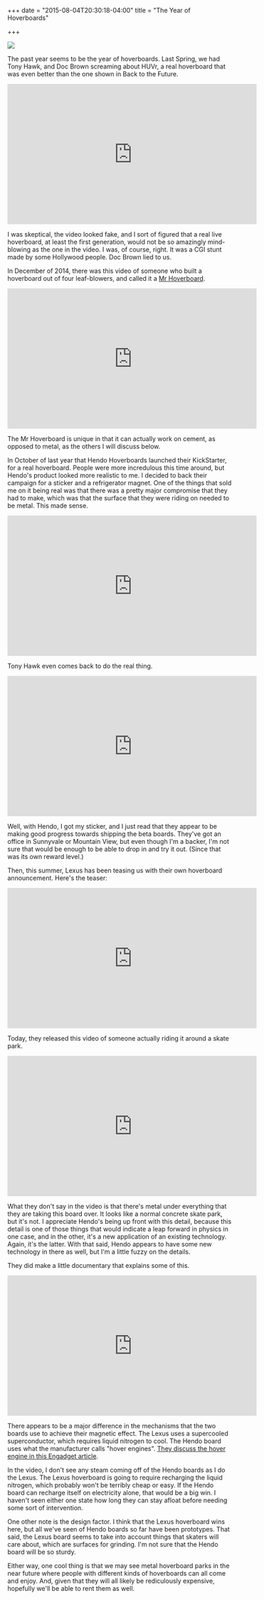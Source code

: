 +++
date = "2015-08-04T20:30:18-04:00"
title = "The Year of Hoverboards"

+++

![](https://s3.amazonaws.com/ejf3-public/hosted_files/ejf_io/mcfly_hoverboard.png)

The past year seems to be the year of hoverboards. Last Spring, we had Tony Hawk, and Doc Brown screaming about HUVr, a real hoverboard that was even better than the one shown in Back to the Future.

<iframe width="560" height="315" src="https://www.youtube.com/embed/A4vE_vpkr90" frameborder="0" allowfullscreen></iframe>

I was skeptical, the video looked fake, and I sort of figured that a real live hoverboard, at least the first generation, would not be so amazingly mind-blowing as the one in the video. I was, of course, right. It was a CGI stunt made by some Hollywood people. Doc Brown lied to us.

In December of 2014, there was this video of someone who built a hoverboard out of four leaf-blowers, and called it a [Mr Hoverboard](http://mrhoverboard.com/).

<iframe width="560" height="315" src="https://www.youtube.com/embed/8dflaK2OgNg" frameborder="0" allowfullscreen></iframe>

The Mr Hoverboard is unique in that it can actually work on cement, as opposed to metal, as the others I will discuss below.

In October of last year that Hendo Hoverboards launched their KickStarter, for a real hoverboard. People were more incredulous this time around, but Hendo's product looked more realistic to me. I decided to back their campaign for a sticker and a refrigerator magnet. One of the things that sold me on it being real was that there was a pretty major compromise that they had to make, which was that the surface that they were riding on needed to be metal. This made sense.

<iframe width="560" height="315" src="https://www.youtube.com/embed/plwX5NtF530" frameborder="0" allowfullscreen></iframe>

Tony Hawk even comes back to do the real thing.

<iframe width="560" height="315" src="https://www.youtube.com/embed/e6AOLrnwMok" frameborder="0" allowfullscreen></iframe>

Well, with Hendo, I got my sticker, and I just read that they appear to be making good progress towards shipping the beta boards. They've got an office in Sunnyvale or Mountain View, but even though I'm a backer, I'm not sure that would be enough to be able to drop in and try it out. (Since that was its own reward level.)

Then, this summer, Lexus has been teasing us with their own hoverboard announcement. Here's the teaser:

<iframe width="560" height="315" src="https://www.youtube.com/embed/7zTCgMPZRuo" frameborder="0" allowfullscreen></iframe>

Today, they released this video of someone actually riding it around a skate park.

<iframe width="560" height="315" src="https://www.youtube.com/embed/ZwSwZ2Y0Ops" frameborder="0" allowfullscreen></iframe>

What they don't say in the video is that there's metal under everything that they are taking this board over. It looks like a normal concrete skate park, but it's not. I appreciate Hendo's being up front with this detail, because this detail is one of those things that would indicate a leap forward in physics in one case, and in the other, it's a new application of an existing technology. Again, it's the latter. With that said, Hendo appears to have some new technology in there as well, but I'm a little fuzzy on the details.

They did make a little documentary that explains some of this.

<iframe width="560" height="315" src="https://www.youtube.com/embed/q_BYvUlDviM" frameborder="0" allowfullscreen></iframe>

There appears to be a major difference in the mechanisms that the two boards use to achieve their magnetic effect. The Lexus uses a supercooled superconductor, which requires liquid nitrogen to cool. The Hendo board uses what the manufacturer calls "hover engines". [They discuss the hover engine in this Engadget article](http://www.engadget.com/2014/10/21/we-rode-a-hoverboard/).

In the video, I don't see any steam coming off of the Hendo boards as I do the Lexus. The Lexus hoverboard is going to require recharging the liquid nitrogen, which probably won't be terribly cheap or easy. If the Hendo board can recharge itself on electricity alone, that would be a big win. I haven't seen either one state how long they can stay afloat before needing some sort of intervention.

One other note is the design factor. I think that the Lexus hoverboard wins here, but all we've seen of Hendo boards so far have been prototypes. That said, the Lexus board seems to take into account things that skaters will care about, which are surfaces for grinding. I'm not sure that the Hendo board will be so sturdy.

Either way, one cool thing is that we may see metal hoverboard parks in the near future where people with different kinds of hoverboards can all come and enjoy. And, given that they will all likely be rediculously expensive, hopefully we'll be able to rent them as well.
